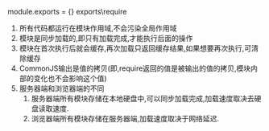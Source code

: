 module.exports = {} exports\require
1. 所有代码都运行在模块作用域,不会污染全局作用域
2. 模块是同步加载的,即只有加载完成,才能执行后面的操作
3. 模块在首次执行后就会缓存,再次加载只返回缓存结果,如果想要再次执行,可清除缓存
4. CommonJS输出是值的拷贝(即,require返回的值是被输出的值的拷贝,模块内部的变化也不会影响这个值)
5. 服务器端和浏览器端的不同
    1. 服务器端所有模块存储在本地硬盘中,可以同步加载完成,加载速度取决去硬盘读取速度.
    2. 浏览器端所有模块存储在服务器端,加载速度取决于网络延迟.